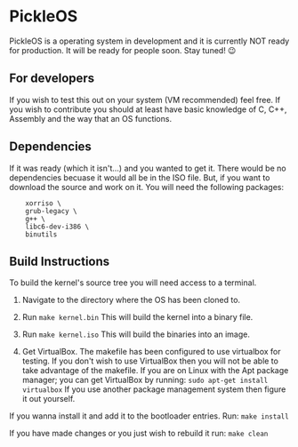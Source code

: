 # PickleOS
PickleOS is a operating system in development and it is currently NOT ready for production.
It will be ready for people soon. Stay tuned! :wink:


## For developers
If you wish to test this out on your system (VM recommended) feel free.
If you wish to contribute you should at least have basic knowledge of C, C++, Assembly and the way that an OS functions.


## Dependencies
If it was ready (which it isn't...) and you wanted to get it. There would be no dependencies becuase it would all be in the ISO file. But, if you want to download the source and work on it. You will need the following packages:
```$ sudo apt-get install \
    xorriso \
    grub-legacy \
    g++ \
    libc6-dev-i386 \
    binutils
```


## Build Instructions
To build the kernel's source tree you will need access to a terminal.

1. Navigate to the directory where the OS has been cloned to.

2. Run `make kernel.bin` This will build the kernel into a binary file.

3. Run `make kernel.iso` This will build the binaries into an image.

4. Get VirtualBox. The makefile has been configured to use virtualbox for testing. If you don't wish to use VirtualBox then you will not be able to take advantage of the makefile.
If you are on Linux with the Apt package manager; you can get VirtualBox by running:
`sudo apt-get install virtualbox`
If you use another package management system then figure it out yourself.

If you wanna install it and add it to the bootloader entries. Run:
`make install`

If you have made changes or you just wish to rebuild it run:
`make clean`
